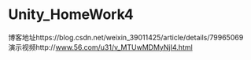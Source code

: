 # Unity_HomeWork4
博客地址https://blog.csdn.net/weixin_39011425/article/details/79965069       
演示视频http://www.56.com/u31/v_MTUwMDMyNjI4.html
